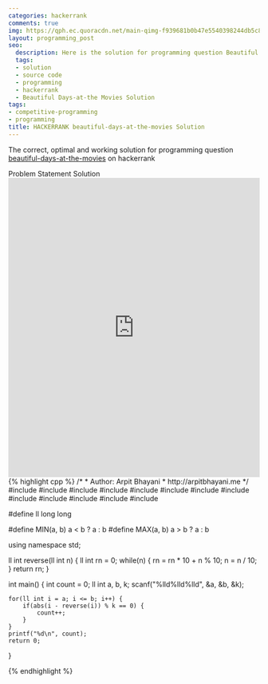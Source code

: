 ```yaml
---
categories: hackerrank
comments: true
img: https://qph.ec.quoracdn.net/main-qimg-f939681b0b47e5540398244db5c8966f?convert_to_webp=true
layout: programming_post
seo:
  description: Here is the solution for programming question Beautiful Days-at-the Movies on hackerrank
  tags:
  - solution
  - source code
  - programming
  - hackerrank
  - Beautiful Days-at-the Movies Solution
tags:
- competitive-programming
- programming
title: HACKERRANK beautiful-days-at-the-movies Solution
---
```

The correct, optimal and working solution for programming question [beautiful-days-at-the-movies](https://www.hackerrank.com/challenges/beautiful-days-at-the-movies) on hackerrank

<div class="ui secondary pointing large menu">
  <a class="grey item" data-tab="problem-statement">
    Problem Statement
  </a>
  <a class="active item grey" data-tab="solution">
    Solution
  </a>
</div>
<div class="ui bottom attached tab" data-tab="problem-statement">
    <iframe src="https://www.hackerrank.com/challenges/beautiful-days-at-the-movies" width="100%" height="600px" style="overflow: scroll; border: none;"></iframe>
</div>
<div class="ui bottom attached active tab" data-tab="solution">
{% highlight cpp %}
/*
 *  Author: Arpit Bhayani
 *  http://arpitbhayani.me
 */
#include <cmath>
#include <cstdio>
#include <cstdlib>
#include <climits>
#include <deque>
#include <iostream>
#include <list>
#include <limits>
#include <map>
#include <queue>
#include <set>
#include <stack>
#include <vector>

#define ll long long

#define MIN(a, b) a < b ? a : b
#define MAX(a, b) a > b ? a : b

using namespace std;


ll int reverse(ll int n) {
    ll int rn = 0;
    while(n) {
        rn = rn * 10 + n % 10;
        n = n / 10;
    }
    return rn;
}

int main() {
    int count = 0;
    ll int a, b, k;
    scanf("%lld%lld%lld", &a, &b, &k);

    for(ll int i = a; i <= b; i++) {
        if(abs(i - reverse(i)) % k == 0) {
            count++;
        }
    }
    printf("%d\n", count);
    return 0;
}

{% endhighlight %}
</div>
